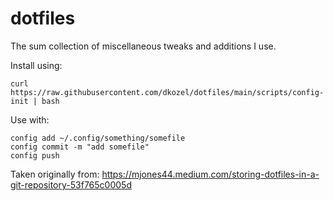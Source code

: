 dotfiles
========

The sum collection of miscellaneous tweaks and additions I use.

Install using:

```
curl https://raw.githubusercontent.com/dkozel/dotfiles/main/scripts/config-init | bash
```

Use with:

```
config add ~/.config/something/somefile
config commit -m "add somefile"
config push
```

Taken originally from:
https://mjones44.medium.com/storing-dotfiles-in-a-git-repository-53f765c0005d


